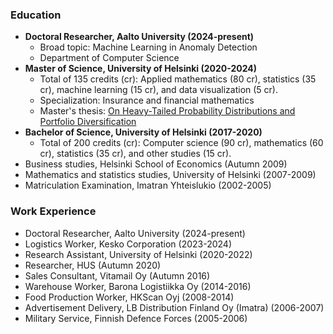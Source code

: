 ### Education

- **Doctoral Researcher, Aalto University (2024-present)**
  - Broad topic: Machine Learning in Anomaly Detection
  - Department of Computer Science
- **Master of Science, University of Helsinki (2020-2024)**
  - Total of 135 credits (cr): Applied mathematics (80 cr), statistics (35 cr), machine learning (15 cr), and data visualization (5 cr).
  - Specialization: Insurance and financial mathematics
  - Master's thesis: [On Heavy-Tailed Probability Distributions and Portfolio Diversification](https://helda.helsinki.fi/handle/10138/357424)
- **Bachelor of Science, University of Helsinki (2017-2020)**
  - Total of 200 credits (cr): Computer science (90 cr), mathematics (60 cr), statistics (35 cr), and other studies (15 cr).
- Business studies, Helsinki School of Economics (Autumn 2009)
- Mathematics and statistics studies, University of Helsinki (2007-2009)
- Matriculation Examination, Imatran Yhteislukio (2002-2005)

### Work Experience

- Doctoral Researcher, Aalto University (2024-present)
- Logistics Worker, Kesko Corporation (2023-2024)
- Research Assistant, University of Helsinki (2020-2022)
- Researcher, HUS (Autumn 2020)
- Sales Consultant, Vitamail Oy (Autumn 2016)
- Warehouse Worker, Barona Logistiikka Oy (2014-2016)
- Food Production Worker, HKScan Oyj (2008-2014)
- Advertisement Delivery, LB Distribution Finland Oy (Imatra) (2006-2007)
- Military Service, Finnish Defence Forces (2005-2006)


<!---
Jsos17/Jsos17 is a ✨ special ✨ repository because its `README.md` (this file) appears on your GitHub profile.
You can click the Preview link to take a look at your changes.
--->
